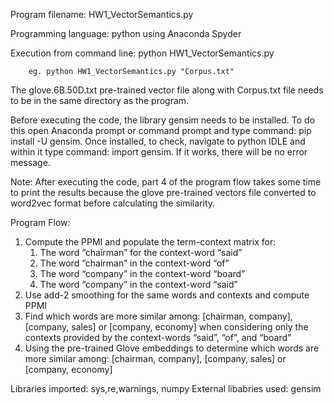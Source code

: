 Program filename: HW1_VectorSemantics.py

Programming language: python using Anaconda Spyder

Execution from command line: python HW1_VectorSemantics.py <corpus filename> 

        eg. python HW1_VectorSemantics.py "Corpus.txt"

The glove.6B.50D.txt pre-trained vector file along with Corpus.txt file needs to be in the same directory as the program.

Before executing the code, the library gensim needs to be installed. To do this open Anaconda prompt or command prompt and type command: pip install -U gensim. Once installed, to check, navigate to python IDLE and within it type command: import gensim. 
If it works, there will be no error message.

Note: After executing the code, part 4 of the program flow takes some time to print the results because the glove pre-trained vectors file converted to word2vec format before calculating the similarity.

Program Flow:
1.	Compute the PPMI and populate the term-context matrix for: 
	1. The word “chairman” for the context-word “said”
	2. The word “chairman” in the context-word “of”
	3. The word “company” in the context-word “board”
	4. The word “company” in the context-word “said”	
2.	Use add-2 smoothing for the same words and contexts and compute PPMI
3.	Find which words are more similar among: 
[chairman, company], [company, sales] or [company, economy] when considering only the contexts provided by the context-words “said”, “of”, and “board”
4.	Using the pre-trained Glove embeddings to determine which words are more similar among: [chairman, company], [company, sales] or [company, economy]

Libraries imported: sys,re,warnings, numpy
External libabries used: gensim
